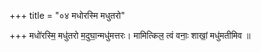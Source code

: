 +++
title = "०४ मधोरस्मि मधुतरो"

+++
मधो॑रस्मि॒ मधु॑तरो म॒दुघा॒न्मधु॑मत्तरः। मामित्किल॒ त्वं वनाः॒ शाखां॒ मधु॑मतीमिव ॥
